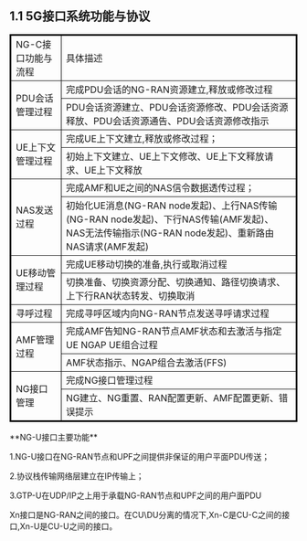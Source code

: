 ## 1.1 5G接口系统功能与协议

<table border="2" bordercolor="black" width="300" cellspacing="0" cellpadding="5">
    <tr>
        <td>NG-C接口功能与流程</td>
        <td>具体描述</td>
    </tr>
    <tr>
        <td rowspan="2">PDU会话管理过程</td>
        <td>完成PDU会话的NG-RAN资源建立,释放或修改过程</td>
    </tr>
    <tr>
        <td>PDU会话资源建立、PDU会话资源修改、PDU会话资源释放、PDU会话资源通告、PDU会话资源修改指示</td>
    </tr>
    <tr>
        <td rowspan="2">UE上下文管理过程</td>
        <td>完成UE上下文建立,释放或修改过程；</td>
    </tr>
    <tr>
        <td>初始上下文建立、UE上下文修改、UE上下文释放请求、UE上下文释放</td>
    </tr>
    <tr>
        <td rowspan="2">NAS发送过程</td>
        <td>完成AMF和UE之间的NAS信令数据透传过程；</td>
    </tr>
    <tr>
        <td>初始化UE消息(NG-RAN node发起)、上行NAS传输(NG-RAN node发起)、下行NAS传输(AMF发起)、NAS无法传输指示(NG-RAN node发起)、重新路由NAS请求(AMF发起)</td>
    </tr>
    <tr>
        <td rowspan="2">UE移动管理过程</td>
        <td>完成UE移动切换的准备,执行或取消过程</td>
    </tr>
    <tr>
        <td>切换准备、切换资源分配、切换通知、路径切换请求、上下行RAN状态转发、切换取消</td>
    </tr>
    <tr>
        <td>寻呼过程</td>
        <td>完成寻呼区域内向NG-RAN节点发送寻呼请求过程</td>
    </tr>
    <tr>
        <td rowspan="2">AMF管理过程</td>
        <td>完成AMF告知NG-RAN节点AMF状态和去激活与指定UE NGAP UE组合过程</td>
    </tr>
    <tr>
        <td>AMF状态指示、NGAP组合去激活(FFS)</td>
    </tr>
    <tr>
        <td rowspan="2">NG接口管理</td>
        <td>完成NG接口管理过程</td>
    </tr>
    <tr>
    <td>NG建立、NG重置、RAN配置更新、AMF配置更新、错误提示</td>
    </tr>
</table>
**NG-U接口主要功能**

1.NG-U接口在NG-RAN节点和UPF之间提供非保证的用户平面PDU传送；

2.协议栈传输网络层建立在IP传输上；

3.GTP-U在UDP/IP之上用于承载NG-RAN节点和UPF之间的用户面PDU



Xn接口是NG-RAN之间的接口。在CU\DU分离的情况下,Xn-C是CU-C之间的接口,Xn-U是CU-U之间的接口。